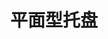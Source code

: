---
title: "平面型托盘"
description: "平整表面，质轻、平稳"
image : "images/products/solid/main.jpg"
bg_image: "images/print/feature-bg.jpg"
product_categories: ["平板型托盘"]
weight: 5
type: "products"
products:
  enable: true
  items:
    - name: "六脚-0804"
      specs: "尺寸:80*40*12cm |  动载:0.2吨"
      image: "images/products/solid/6leg-0804.jpg" 
    - name: "六脚-0805"
      specs: "尺寸:80*50*12cm |  动载:0.2吨"
      image: "images/products/solid/6leg-0805.jpg" 
    - name: "六脚-0904"
      specs: "尺寸:90*40*12cm |  动载:0.2吨"
      image: "images/products/solid/6leg-0904.jpg" 
    - name: "六脚-0905"
      specs: "尺寸:90*50*12cm |  动载:0.2吨"
      image: "images/products/solid/6leg-0905.jpg" 
    - name: "六脚-1004"
      specs: "尺寸:100*40*12cm |  动载:0.2吨"
      image: "images/products/solid/6leg-1004.jpg" 
    - name: "六脚-1005"
      specs: "尺寸:100*50*12cm |  动载:0.2吨"
      image: "images/products/solid/6leg-1005.jpg" 
    - name: "六脚-1006"
      specs: "尺寸:100*60*12cm |  动载:0.2吨"
      image: "images/products/solid/6leg-1006.jpg" 

    - name: "九脚-0806"
      specs: "尺寸:80*60*14cm |  动载:0.6吨"
      image: "images/products/solid/9leg-0806.jpg" 
    - name: "九脚-0807"
      specs: "尺寸:80*70*14cm |  动载:0.6吨"
      image: "images/products/solid/9leg-0807.jpg" 
    - name: "九脚-0808"
      specs: "尺寸:80*80*14cm |  动载:0.6吨"
      image: "images/products/solid/9leg-0808.jpg" 
    - name: "九脚-0906"
      specs: "尺寸:90*60*14cm |  动载:0.6吨"
      image: "images/products/solid/9leg-0906.jpg" 
    - name: "九脚-0909"
      specs: "尺寸:90*90*14cm |  动载:0.6吨"
      image: "images/products/solid/9leg-0909.jpg" 
    - name: "九脚-1006"
      specs: "尺寸:100*60*14cm |  动载:0.6吨"
      image: "images/products/solid/9leg-1006.jpg" 
    - name: "九脚-1007"
      specs: "尺寸:100*70*14cm |  动载:0.6吨"
      image: "images/products/solid/9leg-1007.jpg" 
    - name: "九脚-1008"
      specs: "尺寸:100*80*14cm |  动载:0.5吨"
      image: "images/products/solid/9leg-1008.jpg" 
    - name: "九脚-1010"
      specs: "尺寸:100*100*14cm | 动载:0.7吨"
      image: "images/products/solid/9leg-1010.jpg" 
    - name: "九脚-1108"
      specs: "尺寸:110*80*14cm | 动载:0.7吨"
      image: "images/products/solid/9leg-1108.jpg" 
    - name: "九脚-1109"
      specs: "尺寸:110*90*14cm | 动载:0.7吨"
      image: "images/products/solid/9leg-1109.jpg" 
    - name: "九脚-1111"
      specs: "尺寸:110*110*14cm |  动载:0.9吨"
      image: "images/products/solid/9leg-1111.jpg" 
    - name: "九脚-1206"
      specs: "尺寸:120*60*14cm |  动载:0.7吨"
      image: "images/products/solid/9leg-1206.jpg" 
    - name: "九脚-1208"
      specs: "尺寸:120*80*14cm |  动载:0.7吨"
      image: "images/products/solid/9leg-1208.jpg" 
    - name: "九脚-1210"
      specs: "尺寸:120*100*14cm | 动载:0.8吨"
      image: "images/products/solid/9leg-1210.jpg" 
    - name: "九脚-1212"
      specs: "尺寸:120*120*14cm |  动载:1吨"
      image: "images/products/solid/9leg-1212.jpg" 
    - name: "九脚-1311"
      specs: "尺寸:130*110*14cm |  动载:1吨"
      image: "images/products/solid/9leg-1311.jpg" 
    - name: "九脚-1412"
      specs: "尺寸:140*120*14cm |  动载:1吨"
      image: "images/products/solid/9leg-1412.jpg" 
    - name: "九脚-1414"
      specs: "尺寸:140*140*14cm |  动载:1吨"
      image: "images/products/solid/9leg-1414.jpg" 
    - name: "九脚-1514"
      specs: "尺寸:150*140*14cm |  动载:1吨"
      image: "images/products/solid/9leg-1514.jpg" 



    - name: "川字-1008"
      specs: "尺寸:100*80*15cm | 动载:1吨"
      image: "images/products/solid/Triple-1008.jpg" 
    - name: "川字-1010"
      specs: "尺寸:100*100*15cm | 动载:1吨"
      image: "images/products/solid/Triple-1010.jpg" 
    - name: "川字-1111"
      specs: "尺寸:110*110*16cm | 动载:1吨"
      image: "images/products/solid/Triple-1111.jpg" 
    - name: "川字-1208"
      specs: "尺寸:120*80*15cm | 动载:1吨"
      image: "images/products/solid/Triple-1208.jpg" 
    - name: "川字-1210B"
      specs: "尺寸:120*100*15cm | 动载:1吨"
      image: "images/products/solid/Triple-1210B.jpg" 
    - name: "川字-1210R"
      specs: "尺寸:120*100*15cm | 动载:1吨"
      image: "images/products/solid/Triple-1210R.jpg" 
    - name: "川字-1210Y"
      specs: "尺寸:120*100*15cm | 动载:1吨"
      image: "images/products/solid/Triple-1210Y.jpg" 
    - name: "川字-1210G"
      specs: "尺寸:120*100*15cm | 动载:1吨"
      image: "images/products/solid/Triple-1210G.jpg" 
    - name: "川字-1212"
      specs: "尺寸:120*120*15cm | 动载:1吨"
      image: "images/products/solid/Triple-1212.jpg" 
    - name: "川字-1311"
      specs: "尺寸:130*110*16.5cm | 动载:1吨"
      image: "images/products/solid/Triple-1311.jpg" 
    - name: "川字-1412"
      specs: "尺寸:140*120*15cm | 动载:1.3吨"
      image: "images/products/solid/Triple-1412.jpg" 
    - name: "川字-1513"
      specs: "尺寸:150*130*15cm | 动载:1.3吨"
      image: "images/products/solid/Triple-1513.jpg" 
    - name: "川字-1515"
      specs: "尺寸:150*150*15cm | 动载:1.3吨"
      image: "images/products/solid/Triple-1515.jpg" 
    - name: "川字-1210"
      specs: "尺寸:120*100*15cm | 动载:1吨"
      image: "images/products/solid/Triple-1210n.jpg" 
---